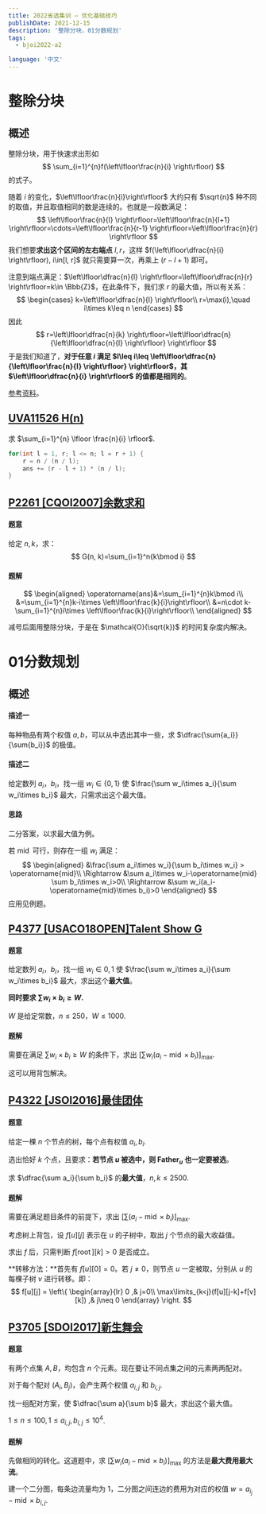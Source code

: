 ```yaml
---
title: 2022省选集训 – 优化基础技巧
publishDate: 2021-12-15
description: '整除分块，01分数规划'
tags:
  - bjoi2022-a2

language: '中文'
---
```


# 整除分块

## 概述

整除分块，用于快速求出形如
$$
\sum_{i=1}^{n}f(\left\lfloor\frac{n}{i} \right\rfloor)
$$
的式子。

随着 $i$ 的变化，$\left\lfloor\frac{n}{i}\right\rfloor$ 大约只有 $\sqrt{n}$ 种不同的取值，并且取值相同的数是连续的。也就是一段数满足：
$$
\left\lfloor\frac{n}{l} \right\rfloor=\left\lfloor\frac{n}{l+1} \right\rfloor=\cdots=\left\lfloor\frac{n}{r-1} \right\rfloor=\left\lfloor\frac{n}{r} \right\rfloor
$$
我们想要**求出这个区间的左右端点** $l, r$，这样 $f(\left\lfloor\dfrac{n}{i} \right\rfloor), i\in[l, r]$ 就只需要算一次，再乘上 $(r-l+1)$ 即可。

注意到端点满足：$\left\lfloor\dfrac{n}{l} \right\rfloor=\left\lfloor\dfrac{n}{r} \right\rfloor=k\in \Bbb{Z}$，在此条件下，我们求 $r$ 的最大值，所以有关系：
$$
\begin{cases}
k=\left\lfloor\dfrac{n}{l} \right\rfloor\\
r=\max(i),\quad i\times k\leq n
\end{cases}
$$
因此
$$
r=\left\lfloor\dfrac{n}{k} \right\rfloor=\left\lfloor\dfrac{n}{\left\lfloor\dfrac{n}{l} \right\rfloor} \right\rfloor
$$
于是我们知道了，**对于任意 $i$ 满足 $l\leq i\leq \left\lfloor\dfrac{n}{\left\lfloor\frac{n}{l} \right\rfloor} \right\rfloor$，其 $\left\lfloor\dfrac{n}{i} \right\rfloor$ 的值都是相同的**。

[参考资料](https://www.cnblogs.com/StarRoadTang/p/14751372.html)。

## [UVA11526 H(n)](https://www.luogu.com.cn/problem/UVA11526)

求 $\sum_{i=1}^{n} \lfloor \frac{n}{i} \rfloor$.

```cpp
for(int l = 1, r; l <= n; l = r + 1) {
    r = n / (n / l);
    ans += (r - l + 1) * (n / l);
}
```

## [P2261 [CQOI2007]余数求和](https://www.luogu.com.cn/problem/P2261)

#### 题意

给定 $n, k$，求：
$$
G(n, k)=\sum_{i=1}^n{k\bmod i}
$$

#### 题解

$$
\begin{aligned}
\operatorname{ans}&=\sum_{i=1}^{n}k\bmod i\\
&=\sum_{i=1}^{n}k-i\times \left\lfloor\frac{k}{i}\right\rfloor\\
&=n\cdot k-\sum_{i=1}^{n}i\times \left\lfloor\frac{k}{i}\right\rfloor\\
\end{aligned}
$$

减号后面用整除分块，于是在 $\mathcal{O}(\sqrt{k})$ 的时间复杂度内解决。

# 01分数规划

## 概述

#### 描述一

每种物品有两个权值 $a, b$，可以从中选出其中一些，求 $\dfrac{\sum{a_i}}{\sum{b_i}}$ 的极值。

#### 描述二

给定数列 $a_i$，$b_i$，找一组 $w_i\in\{0, 1\}$ 使 $\frac{\sum w_i\times a_i}{\sum w_i\times b_i}$ 最大，只需求出这个最大值。

#### 思路

二分答案，以求最大值为例。

若 $\operatorname{mid}$ 可行，则存在一组 $w_i$ 满足：
$$
\begin{aligned}
&\frac{\sum a_i\times w_i}{\sum b_i\times w_i} > \operatorname{mid}\\
\Rightarrow &\sum a_i\times w_i-\operatorname{mid} \sum b_i\times w_i>0\\
\Rightarrow &\sum w_i(a_i-\operatorname{mid}\times b_i)>0
\end{aligned}
$$
应用见例题。

## [P4377 [USACO18OPEN]Talent Show G](https://www.luogu.com.cn/problem/P4377)

#### 题意

给定数列 $a_i$，$b_i$，找一组 $w_i\in{0, 1}$ 使 $\frac{\sum w_i\times a_i}{\sum w_i\times b_i}$ 最大，求出这个**最大值**。

**同时要求 $\sum w_i\times b_i\geq W$.**

$W$ 是给定常数，$n\leq 250$，$W\leq 1000$.

#### 题解

需要在满足 $\sum w_i\times b_i\geq W$ 的条件下，求出 $[\sum w_i(a_i-\operatorname{mid}\times b_i)]_{\operatorname{max}}$.

这可以用背包解决。

## [P4322 [JSOI2016]最佳团体](https://www.luogu.com.cn/problem/P4322)

#### 题意

给定一棵 $n$ 个节点的树，每个点有权值 $a_i, b_i$.

选出恰好 $k$ 个点，且要求：**若节点 $u$ 被选中，则 $\operatorname{Father}_u$ 也一定要被选**。

求 $\dfrac{\sum a_i}{\sum b_i}$ 的**最大值**，$n,k\leq 2500$. 

#### 题解

需要在满足题目条件的前提下，求出 $[\sum (a_i-\operatorname{mid}\times b_i)]_{\operatorname{max}}$.

考虑树上背包，设 $f[u][j]$ 表示在 $u$ 的子树中，取出 $j$ 个节点的最大收益值。

求出 $f$ 后，只需判断 $f[\operatorname{root}][k]>0$ 是否成立。

**转移方法：**首先有 $f[u][0]=0$。若 $j\neq 0$，则节点 $u$ 一定被取，分别从 $u$ 的每棵子树 $v$ 进行转移。即：
$$
f[u][j] =
\left\{
\begin{array}{lr}
0 ,& j=0\\
\max\limits_{k<j}(f[u][j-k]+f[v][k]) ,& j\neq 0
\end{array}
\right.
$$

##  [P3705 [SDOI2017]新生舞会](https://www.luogu.com.cn/problem/P3705)

#### 题意

有两个点集 $A, B$，均包含 $n$ 个元素。现在要让不同点集之间的元素两两配对。

对于每个配对 $(A_i, B_j)$，会产生两个权值 $a_{i, j}$ 和 $b_{i, j}$.

找一组配对方案，使 $\dfrac{\sum a}{\sum b}$ 最大，求出这个最大值。

$1\leq n\leq 100, 1\leq a_{i, j}, b_{i, j}\leq 10^4$.

#### 题解

先做相同的转化。这道题中，求 $[\sum w_i(a_i-\operatorname{mid}\times b_i)]_{\operatorname{max}}$ 的方法是**最大费用最大流**。

建一个二分图，每条边流量均为 $1$，二分图之间连边的费用为对应的权值 $w=a_{i_j}-\operatorname{mid}\times b_{i, j}$.

